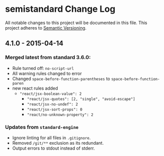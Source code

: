 # semistandard Change Log
All notable changes to this project will be documented in this file.
This project adheres to [Semantic Versioning](http://semver.org/).

## 4.1.0 - 2015-04-14

### Merged latest from standard 3.6.0:
* Rule turned off: `no-script-url`
* All warning rules changed to error
* Changed `space-before-function-parentheses` to `space-before-function-paren`
* new react rules added
  - `"react/jsx-boolean-value": 2`
    - `"react/jsx-quotes": [2, "single", "avoid-escape"]`
    - `"react/jsx-no-undef": 2`
    - `"react/jsx-sort-props": 0`
    - `"react/no-unknown-property": 2`

### Updates from `standard-engine`
* Ignore linting for all files in `.gitignore`.
* Removed `/git/**` exclusion as its redundant.
* Output errors to stdout instead of stderr.
